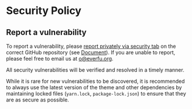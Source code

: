 # Security Policy

## Report a vulnerability

To report a vulnerability, please [report privately via security tab](https://github.com/everfu/hexo-theme-solitude/security/advisories/new) on the correct GitHub repository (see [Document](https://docs.github.com/en/code-security/security-advisories/guidance-on-reporting-and-writing-information-about-vulnerabilities/privately-reporting-a-security-vulnerability#privately-reporting-a-security-vulnerability)). If you are unable to report, please feel free to email us at o@everfu.org.

All security vulnerabilities will be verified and resolved in a timely manner.

While it is rare for new vulnerabilities to be discovered, it is recommended to always use the latest version of the theme and other dependencies by maintaining locked files (`yarn.lock`, `package-lock.json`) to ensure that they are as secure as possible.